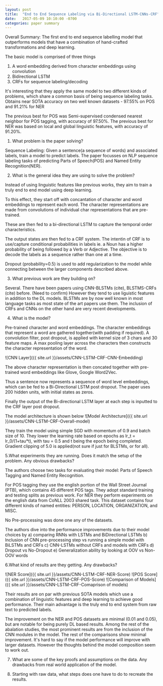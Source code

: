 ```yaml
---
layout: post
title:  "End to End Sequence Labeling via Bi-Directional LSTM-CNNs-CRF"
date:   2017-05-09 10:10:00 -0700
categories: paper summary
---
```


Overall Summary:
The first end to end sequence labelling model that outperforms models that have a combination of hand-crafted transformations and deep learning.

The basic model is comprised of three things
1) A word embedding derived from character embeddings using convolution
2) Bidirectional LSTM
3) CRFs for sequence labeling/decoding

It's interesting that they apply the same model to two different kinds of problems, which share a common basis of being sequence labeling tasks. Obtains near SOTA accuracy on two well known datasets - 97.55% on POS and 91.21% for NER

The previous best for POS was Semi-supervised condensed nearest neighbor for POS tagging, with accuracy of 97.50%.
The previous best for NER was based on local and global linguistic features, with accuracy of 91.20%.

1. What problem is the paper solving?

Sequence Labeling: Given a sentence(a sequence of words) and associated labels, train a model to predict labels. The paper focusses on NLP sequence labeling tasks of predicting Parts of Speech(POS) and Named Entity Recognition(NER).

2. What is the general idea they are using to solve the problem? 

Instead of using linguistic features like previous works, they aim to train a truly end to end model using deep learning.

To this effect, they start off with concantation of character and word embeddings to represent each word. The character representations are made from convolutions of individual char representations that are pre-trained.

These are then fed to a bi-directional LSTM to capture the temporal order characteristics.

The output states are then fed to a CRF system. The intentin of CRF is to use/capture conditional probabilities in labels ie. a Noun has a higher probability of being followed by a Verb or Adjective. The objective is to decode the labels as a sequence rather than one at a time.

Dropout (probability=0.5) is used to add regularization to the model while connecting between the larger components described above.

3. What previous work are they building on?

Several. There have been papers using CNN-BLSTMs (cite), BLSTMS-CRFs (cite) before. (Need to confirm) However they tend to use liguistic features in addition to the DL models. BLSTMs are by now well known in most language tasks as most state of the art papers use them. The inclusion of CRFs and CNNs on  the other hand are very recent developments.

4. What is the model? 

Pre-trained character and word embeddings. The character embeddings that represent a word are gathered together(with padding if required). A convolution filter, post dropout, is applied with kernel size of 3 chars and 30 feature maps. A max pooling layer across the characters then constructs the character representation of the word. 

![CNN Layer]({{ site.url }}/assets/CNN-LSTM-CRF-CNN-Embedding)

The above character representation is then concated together with pre-trained word embeddings like Glove, Google Word2Vec. 

Thus a sentence now represents a sequence of word level embeddings, which can be fed to a Bi-Directional LSTM post dropout. The paper uses 200 hidden units, with initial states as zeros.

Finally the output of the Bi-directional LSTM layer at each step is inputted to the CRF layer post dropout.

The model architecture is shown below
![Model Architecture]({{ site.url }}/assets/CNN-LSTM-CRF-Overall-model)

They train the model using simple SGD with momentum of 0.9 and batch size of 10. They lower the learning rate based on epochs as lr_t = lr_0/(1+tau*t), with tau = 0.5 and t being the epoch being completed. Gradient clipping of 5.0 is applied(not sure if just for BLSTMs, or for all). 

5.What experiments they are running. Does it match the setup of the problem. Any obvious drawbacks?

The authors choose two tasks for evaluating their model: Parts of Speech Tagging and Named Entity Recognition. 

For POS tagging they use the english portion of the Wall Street Journal (PTB), which contains 45 different POS tags. They adopt standard training and testing splits as previous work.
For NER they perform experiments on the english data from CoNLL 2003 shared task. This dataset contains four different kinds of named entities: PERSON, LOCATION, ORGANIZATION, and MISC. 

No Pre-processing was done one any of the datasets.

The authors dive into the performance improvements due to their model choices by 
a) comparing RNNs with LSTMs and BiDirectional LSTMs
b) Inclusion of CNN pre-processing step vs running a simple model with BiLSTMs and CRFs
c) CNN-LSTMs without CRFs and models with CRFs
d) Dropout vs No-Dropout
e) Generalization ability by looking at OOV vs Non-OOV words

6.What kind of results are they getting. Any drawbacks?

![NER Score]({{ site.url }}/assets/CNN-LSTM-CRF-NER-Score)
![POS Score]({{ site.url }}/assets/CNN-LSTM-CRF-POS-Score)
![Comparison of Models]({{ site.url }}/assets/CNN-LSTM-CRF-Comaprison of models)

Their results are on par with previous SOTA models which use a combination of linguistic features and deep learning to achieve good performance. Their main advantage is the truly end to end system from raw text to predicted labels. 

The improvement on the NER and POS datasets are minimal (0.01 and 0.05), but are notable for being purely DL based results. Among the rest of the abalation studies, the most prominent results are from the inclusion of the CNN modules in the model. The rest of the comparisons show minimal improvement. It's hard to say if the model performance will improve with larger datasets. However the thoughts behind the model composition seem to work out.

7. What are some of the key proofs and assumptions on the data. Any drawbacks from real world application of the model. 



8. Starting with raw data, what steps does one have to do to recreate the results.